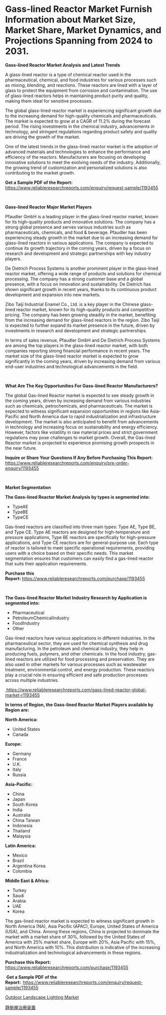 <p><h1>Gass-lined Reactor Market Furnish Information about Market Size, Market Share, Market Dynamics, and Projections Spanning from 2024 to 2031.</h1></p><p><strong>Gass-lined Reactor Market Analysis and Latest Trends</strong></p>
<p><p>A glass-lined reactor is a type of chemical reactor used in the pharmaceutical, chemical, and food industries for various processes such as mixing, blending, and reactions. These reactors are lined with a layer of glass to protect the equipment from corrosion and contamination. The use of glass-lined reactors helps in maintaining product purity and quality, making them ideal for sensitive processes.</p><p>The global glass-lined reactor market is experiencing significant growth due to the increasing demand for high-quality chemicals and pharmaceuticals. The market is expected to grow at a CAGR of 11.2% during the forecast period. The rising investments in the chemical industry, advancements in technology, and stringent regulations regarding product safety and quality are driving the growth of the market.</p><p>One of the latest trends in the glass-lined reactor market is the adoption of advanced materials and technologies to enhance the performance and efficiency of the reactors. Manufacturers are focusing on developing innovative solutions to meet the evolving needs of the industry. Additionally, the growing trend of customization and personalized solutions is also contributing to the market growth.</p></p>
<p><strong>Get a Sample PDF of the Report:&nbsp;</strong> <a href="https://www.reliableresearchreports.com/enquiry/request-sample/1193455">https://www.reliableresearchreports.com/enquiry/request-sample/1193455</a></p>
<p>&nbsp;</p>
<p><strong>Gass-lined Reactor Major Market Players</strong></p>
<p><p>Pfaudler GmbH is a leading player in the glass-lined reactor market, known for its high-quality products and innovative solutions. The company has a strong global presence and serves various industries such as pharmaceuticals, chemicals, and food & beverage. Pfaudler has been experiencing steady growth in the market due to an increasing demand for glass-lined reactors in various applications. The company is expected to continue its growth trajectory in the coming years, driven by a focus on research and development and strategic partnerships with key industry players.</p><p>De Dietrich Process Systems is another prominent player in the glass-lined reactor market, offering a wide range of products and solutions for chemical processing. The company has a strong customer base and a global presence, with a focus on innovation and sustainability. De Dietrich has shown significant growth in recent years, thanks to its continuous product development and expansion into new markets.</p><p>Zibo Taiji Industrial Enamel Co., Ltd. is a key player in the Chinese glass-lined reactor market, known for its high-quality products and competitive pricing. The company has been growing steadily in the market, benefiting from the increasing demand for glass-lined reactors in the region. Zibo Taiji is expected to further expand its market presence in the future, driven by investments in research and development and strategic partnerships.</p><p>In terms of sales revenue, Pfaudler GmbH and De Dietrich Process Systems are among the top players in the glass-lined reactor market, with both companies reporting strong financial performance in recent years. The market size of the glass-lined reactor market is expected to grow significantly in the coming years, driven by increasing demand from various end-user industries and technological advancements in the field.</p></p>
<p>&nbsp;</p>
<p><strong>What Are The Key Opportunities For Gass-lined Reactor Manufacturers?</strong></p>
<p><p>The global Gas-lined Reactor market is expected to see steady growth in the coming years, driven by increasing demand from various industries such as chemicals, petrochemicals, and pharmaceuticals. The market is expected to witness significant expansion opportunities in regions like Asia-Pacific and North America due to rapid industrialization and infrastructure development. The market is also anticipated to benefit from advancements in technology and increasing focus on sustainability and energy efficiency. However, factors like volatility in raw material prices and strict government regulations may pose challenges to market growth. Overall, the Gas-lined Reactor market is projected to experience promising growth prospects in the near future.</p></p>
<p><strong>Inquire or Share Your Questions If Any Before Purchasing This Report:</strong> <a href="https://www.reliableresearchreports.com/enquiry/pre-order-enquiry/1193455">https://www.reliableresearchreports.com/enquiry/pre-order-enquiry/1193455</a></p>
<p>&nbsp;</p>
<p><strong>Market Segmentation</strong></p>
<p><strong>The Gass-lined Reactor Market Analysis by types is segmented into:</strong></p>
<p><ul><li>TypeAE</li><li>TypeBE</li><li>TypeCE</li></ul></p>
<p><p>Gas-lined reactors are classified into three main types: Type AE, Type BE, and Type CE. Type AE reactors are designed for high-temperature and pressure applications, Type BE reactors are specifically for high-pressure applications, and Type CE reactors are for general-purpose use. Each type of reactor is tailored to meet specific operational requirements, providing users with a choice based on their specific needs. This market segmentation ensures that customers can easily find a gas-lined reactor that suits their application requirements.</p></p>
<p><strong>Purchase this Report:&nbsp;</strong><a href="https://www.reliableresearchreports.com/purchase/1193455">https://www.reliableresearchreports.com/purchase/1193455</a></p>
<p>&nbsp;</p>
<p><strong>The Gass-lined Reactor Market Industry Research by Application is segmented into:</strong></p>
<p><ul><li>Pharmaceutical</li><li>PetroleumChemicalIndustry</li><li>FoodIndustry</li><li>Other</li></ul></p>
<p><p>Gas-lined reactors have various applications in different industries. In the pharmaceutical sector, they are used for chemical synthesis and drug manufacturing. In the petroleum and chemical industry, they help in producing fuels, polymers, and other chemicals. In the food industry, gas-lined reactors are utilized for food processing and preservation. They are also used in other markets for various processes such as wastewater treatment, environmental control, and energy production. These reactors play a crucial role in ensuring efficient and safe production processes across multiple industries.</p></p>
<p><a href="https://www.reliableresearchreports.com/gass-lined-reactor-global-market-r1193455">&nbsp;https://www.reliableresearchreports.com/gass-lined-reactor-global-market-r1193455</a></p>
<p><strong>In terms of Region, the Gass-lined Reactor Market Players available by Region are:</strong></p>
<p>
    <p> <strong> North America: </strong>
        <ul>
            <li>United States</li>
            <li>Canada</li>
        </ul>
        </p> 
    <p> <strong> Europe: </strong>
        <ul>
            <li>Germany</li>
            <li>France</li>
            <li>U.K.</li>
            <li>Italy</li>
            <li>Russia</li>
        </ul>
        </p> 
    <p> <strong> Asia-Pacific: </strong>
        <ul>
            <li>China</li>
            <li>Japan</li>
            <li>South Korea</li>
            <li>India</li>
            <li>Australia</li>
            <li>China Taiwan</li>
            <li>Indonesia</li>
            <li>Thailand</li>
            <li>Malaysia</li>
        </ul>
        </p> 
    <p> <strong> Latin America: </strong>
        <ul>
            <li>Mexico</li>
            <li>Brazil</li>
            <li>Argentina Korea</li>
            <li>Colombia</li>
        </ul>
        </p> 
    <p> <strong> Middle East & Africa: </strong>
        <ul>
            <li>Turkey</li>
            <li>Saudi</li>
            <li>Arabia</li>
            <li>UAE</li>
            <li>Korea</li>
        </ul>
    </p>
    </p>
<p><p>The gas-lined reactor market is expected to witness significant growth in North America (NA), Asia Pacific (APAC), Europe, United States of America (USA), and China. Among these regions, China is projected to dominate the market with a market share of 30%, followed by the United States of America with 25% market share, Europe with 20%, Asia Pacific with 15%, and North America with 10%. This distribution is indicative of the increasing industrialization and technological advancements in these regions.</p></p>
<p><strong>Purchase this Report: </strong><a href="https://www.reliableresearchreports.com/purchase/1193455">https://www.reliableresearchreports.com/purchase/1193455</a></p>
<p>&nbsp;<strong>Get a Sample PDF of the Report:&nbsp;&nbsp;</strong><a href="https://www.reliableresearchreports.com/enquiry/request-sample/1193455">https://www.reliableresearchreports.com/enquiry/request-sample/1193455</a></p>
<p><strong></strong></p>
<p><p><a href="https://issuu.com/reportprime-2/docs/outdoor-landscape-lighting-market-size-2030.pptx">Outdoor Landscape Lighting Market</a></p><p><a href="https://medium.com/@ebbkautzer/%E9%9D%99%E8%84%88%E7%98%A4%E6%B2%BB%E7%99%82%E8%A3%85%E7%BD%AE%E5%B8%82%E5%A0%B4-2031%E5%B9%B4%E3%81%BE%E3%81%A7%E3%81%AE%E3%83%88%E3%83%AC%E3%83%B3%E3%83%89-%E4%BA%88%E6%B8%AC-%E7%AB%B6%E4%BA%89%E5%88%86%E6%9E%90-c15611e8507e">静脈瘤治療装置</a></p></p>